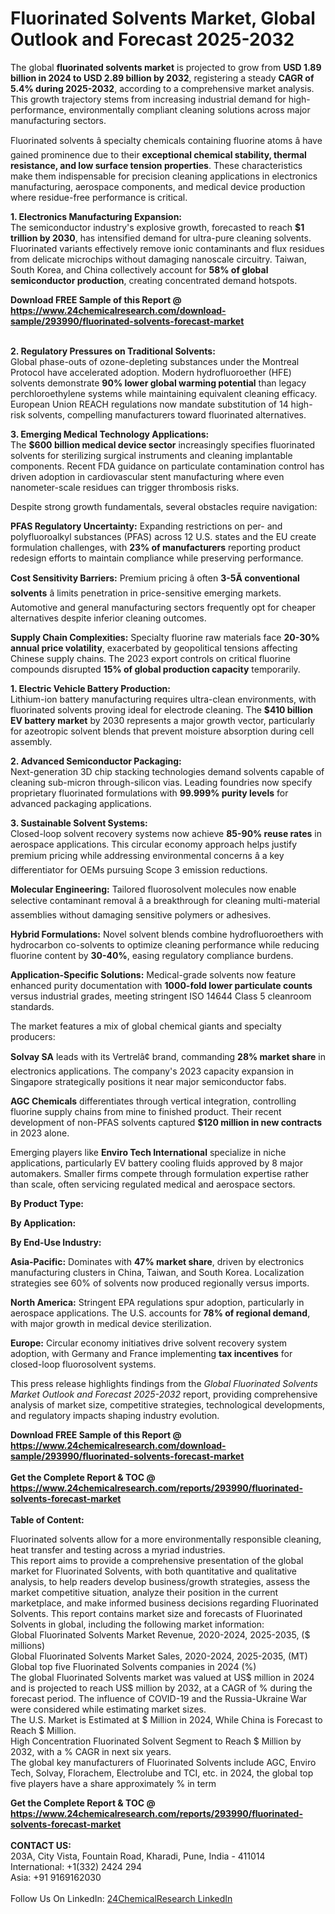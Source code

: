 <h1>Fluorinated Solvents Market, Global Outlook and Forecast 2025-2032</h1><p>The global <strong>fluorinated solvents market</strong> is projected to grow from <strong>USD 1.89 billion in 2024 to USD 2.89 billion by 2032</strong>, registering a steady <strong>CAGR of 5.4% during 2025-2032</strong>, according to a comprehensive market analysis. This growth trajectory stems from increasing industrial demand for high-performance, environmentally compliant cleaning solutions across major manufacturing sectors.</p><p>Fluorinated solvents â specialty chemicals containing fluorine atoms â have gained prominence due to their <strong>exceptional chemical stability, thermal resistance, and low surface tension properties</strong>. These characteristics make them indispensable for precision cleaning applications in electronics manufacturing, aerospace components, and medical device production where residue-free performance is critical.</p><p><strong>1. Electronics Manufacturing Expansion:</strong><br>
The semiconductor industry's explosive growth, forecasted to reach <strong>$1 trillion by 2030</strong>, has intensified demand for ultra-pure cleaning solvents. Fluorinated variants effectively remove ionic contaminants and flux residues from delicate microchips without damaging nanoscale circuitry. Taiwan, South Korea, and China collectively account for <strong>58% of global semiconductor production</strong>, creating concentrated demand hotspots.</p><div><b>Download FREE Sample of this Report @ 
            <a href="https://www.24chemicalresearch.com/download-sample/293990/fluorinated-solvents-forecast-market">
            https://www.24chemicalresearch.com/download-sample/293990/fluorinated-solvents-forecast-market</a></b></div><br><p><strong>2. Regulatory Pressures on Traditional Solvents:</strong><br>
Global phase-outs of ozone-depleting substances under the Montreal Protocol have accelerated adoption. Modern hydrofluoroether (HFE) solvents demonstrate <strong>90% lower global warming potential</strong> than legacy perchloroethylene systems while maintaining equivalent cleaning efficacy. European Union REACH regulations now mandate substitution of 14 high-risk solvents, compelling manufacturers toward fluorinated alternatives.</p><p><strong>3. Emerging Medical Technology Applications:</strong><br>
The <strong>$600 billion medical device sector</strong> increasingly specifies fluorinated solvents for sterilizing surgical instruments and cleaning implantable components. Recent FDA guidance on particulate contamination control has driven adoption in cardiovascular stent manufacturing where even nanometer-scale residues can trigger thrombosis risks.</p><p>Despite strong growth fundamentals, several obstacles require navigation:</p><p><strong>PFAS Regulatory Uncertainty:</strong> Expanding restrictions on per- and polyfluoroalkyl substances (PFAS) across 12 U.S. states and the EU create formulation challenges, with <strong>23% of manufacturers</strong> reporting product redesign efforts to maintain compliance while preserving performance.</p><p><strong>Cost Sensitivity Barriers:</strong> Premium pricing â often <strong>3-5Ã conventional solvents</strong> â limits penetration in price-sensitive emerging markets. Automotive and general manufacturing sectors frequently opt for cheaper alternatives despite inferior cleaning outcomes.</p><p><strong>Supply Chain Complexities:</strong> Specialty fluorine raw materials face <strong>20-30% annual price volatility</strong>, exacerbated by geopolitical tensions affecting Chinese supply chains. The 2023 export controls on critical fluorine compounds disrupted <strong>15% of global production capacity</strong> temporarily.</p><p><strong>1. Electric Vehicle Battery Production:</strong><br>
Lithium-ion battery manufacturing requires ultra-clean environments, with fluorinated solvents proving ideal for electrode cleaning. The <strong>$410 billion EV battery market</strong> by 2030 represents a major growth vector, particularly for azeotropic solvent blends that prevent moisture absorption during cell assembly.</p><p><strong>2. Advanced Semiconductor Packaging:</strong><br>
Next-generation 3D chip stacking technologies demand solvents capable of cleaning sub-micron through-silicon vias. Leading foundries now specify proprietary fluorinated formulations with <strong>99.999% purity levels</strong> for advanced packaging applications.</p><p><strong>3. Sustainable Solvent Systems:</strong><br>
Closed-loop solvent recovery systems now achieve <strong>85-90% reuse rates</strong> in aerospace applications. This circular economy approach helps justify premium pricing while addressing environmental concerns â a key differentiator for OEMs pursuing Scope 3 emission reductions.</p><p><strong>Molecular Engineering:</strong> Tailored fluorosolvent molecules now enable selective contaminant removal â a breakthrough for cleaning multi-material assemblies without damaging sensitive polymers or adhesives.</p><p><strong>Hybrid Formulations:</strong> Novel solvent blends combine hydrofluoroethers with hydrocarbon co-solvents to optimize cleaning performance while reducing fluorine content by <strong>30-40%</strong>, easing regulatory compliance burdens.</p><p><strong>Application-Specific Solutions:</strong> Medical-grade solvents now feature enhanced purity documentation with <strong>1000-fold lower particulate counts</strong> versus industrial grades, meeting stringent ISO 14644 Class 5 cleanroom standards.</p><p>The market features a mix of global chemical giants and specialty producers:</p><p><strong>Solvay SA</strong> leads with its Vertrelâ¢ brand, commanding <strong>28% market share</strong> in electronics applications. The company's 2023 capacity expansion in Singapore strategically positions it near major semiconductor fabs.</p><p><strong>AGC Chemicals</strong> differentiates through vertical integration, controlling fluorine supply chains from mine to finished product. Their recent development of non-PFAS solvents captured <strong>$120 million in new contracts</strong> in 2023 alone.</p><p>Emerging players like <strong>Enviro Tech International</strong> specialize in niche applications, particularly EV battery cooling fluids approved by 8 major automakers. Smaller firms compete through formulation expertise rather than scale, often servicing regulated medical and aerospace sectors.</p><p><strong>By Product Type:</strong></p><p><strong>By Application:</strong></p><p><strong>By End-Use Industry:</strong></p><p><strong>Asia-Pacific:</strong> Dominates with <strong>47% market share</strong>, driven by electronics manufacturing clusters in China, Taiwan, and South Korea. Localization strategies see 60% of solvents now produced regionally versus imports.</p><p><strong>North America:</strong> Stringent EPA regulations spur adoption, particularly in aerospace applications. The U.S. accounts for <strong>78% of regional demand</strong>, with major growth in medical device sterilization.</p><p><strong>Europe:</strong> Circular economy initiatives drive solvent recovery system adoption, with Germany and France implementing <strong>tax incentives</strong> for closed-loop fluorosolvent systems.</p><p>This press release highlights findings from the <em>Global Fluorinated Solvents Market Outlook and Forecast 2025-2032</em> report, providing comprehensive analysis of market size, competitive strategies, technological developments, and regulatory impacts shaping industry evolution.</p><div><b>Download FREE Sample of this Report @ 
            <a href="https://www.24chemicalresearch.com/download-sample/293990/fluorinated-solvents-forecast-market">
            https://www.24chemicalresearch.com/download-sample/293990/fluorinated-solvents-forecast-market</a></b></div><br><div><b>Get the Complete Report & TOC @ 
            <a href="https://www.24chemicalresearch.com/reports/293990/fluorinated-solvents-forecast-market">
            https://www.24chemicalresearch.com/reports/293990/fluorinated-solvents-forecast-market</a></b></div><br>
            <b>Table of Content:</b><p>Fluorinated solvents allow for a more environmentally responsible cleaning, heat transfer and testing across a myriad industries.<br />
This report aims to provide a comprehensive presentation of the global market for Fluorinated Solvents, with both quantitative and qualitative analysis, to help readers develop business/growth strategies, assess the market competitive situation, analyze their position in the current marketplace, and make informed business decisions regarding Fluorinated Solvents. This report contains market size and forecasts of Fluorinated Solvents in global, including the following market information:<br />
Global Fluorinated Solvents Market Revenue, 2020-2024, 2025-2035, ($ millions)<br />
Global Fluorinated Solvents Market Sales, 2020-2024, 2025-2035, (MT)<br />
Global top five Fluorinated Solvents companies in 2024 (%)<br />
The global Fluorinated Solvents market was valued at US$ million in 2024 and is projected to reach US$ million by 2032, at a CAGR of % during the forecast period. The influence of COVID-19 and the Russia-Ukraine War were considered while estimating market sizes.<br />
The U.S. Market is Estimated at $ Million in 2024, While China is Forecast to Reach $ Million.<br />
High Concentration Fluorinated Solvent Segment to Reach $ Million by 2032, with a % CAGR in next six years.<br />
The global key manufacturers of Fluorinated Solvents include AGC, Enviro Tech, Solvay, Florachem, Electrolube and TCI, etc. in 2024, the global top five players have a share approximately % in term</p><div><b>Get the Complete Report & TOC @ 
            <a href="https://www.24chemicalresearch.com/reports/293990/fluorinated-solvents-forecast-market">
            https://www.24chemicalresearch.com/reports/293990/fluorinated-solvents-forecast-market</a></b></div><br><b>CONTACT US:</b><br>
            203A, City Vista, Fountain Road, Kharadi, Pune, India - 411014<br>
            International: +1(332) 2424 294<br>
            Asia: +91 9169162030 <br><br>
            Follow Us On LinkedIn: <a href="https://www.linkedin.com/company/24chemicalresearch/">24ChemicalResearch LinkedIn</a>